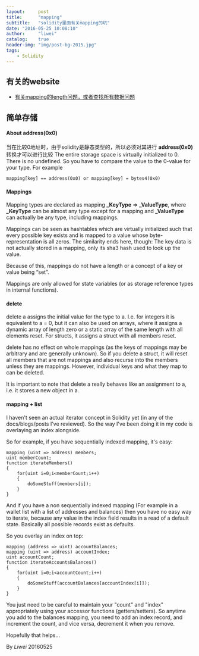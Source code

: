 ```yaml
---
layout:     post
title:      "mapping"
subtitle:   "solidity里面有关mapping的坑"
date: "2016-05-25 10:08:10"
author:     "liwei"
catalog:    true
header-img: "img/post-bg-2015.jpg"
tags:
    - Solidity
---
```


## 有关的website

- [有关mapping的length问题，或者查找所有数据问题](https://forum.ethereum.org/discussion/1995/iterating-mapping-types)

## 简单存储

#### About address(0x0)
当在比较0地址时，由于solidity是静态类型的，所以必须对其进行 **address(0x0)** 转换才可以进行比较
The entire storage space is virtually initialized to 0. There is no undefined. So you have to compare the value to the 0-value for your type. For example 

```
mapping[key] == address(0x0) or mapping[key] = bytes4(0x0)

```


#### Mappings

Mapping types are declared as mapping **_KeyType** => **_ValueType**, where **_KeyType** can be almost any type except for a mapping and **_ValueType** can actually be any type, including mappings.

Mappings can be seen as hashtables which are virtually initialized such that every possible key exists and is mapped to a value whose byte-representation is all zeros. The similarity ends here, though: The key data is not actually stored in a mapping, only its sha3 hash used to look up the value.

Because of this, mappings do not have a length or a concept of a key or value being “set”.

Mappings are only allowed for state variables (or as storage reference types in internal functions).

#### delete

delete a assigns the initial value for the type to a. I.e. for integers it is equivalent to a = 0, but it can also be used on arrays, where it assigns a dynamic array of length zero or a static array of the same length with all elements reset. For structs, it assigns a struct with all members reset.

delete has no effect on whole mappings (as the keys of mappings may be arbitrary and are generally unknown). So if you delete a struct, it will reset all members that are not mappings and also recurse into the members unless they are mappings. However, individual keys and what they map to can be deleted.

It is important to note that delete a really behaves like an assignment to a, i.e. it stores a new object in a.

#### mapping + list

I haven't seen an actual iterator concept in Solidity yet (in any of the docs/blogs/posts I've reviewed). So the way I've been doing it in my code is overlaying an index alongside.

So for example, if you have sequentially indexed mapping, it's easy:

```
mapping (uint => address) members;
uint memberCount;
function iterateMembers()
{
    for(uint i=0;i<memberCount;i++)
    {
        doSomeStuff(members[i]);
    }
}

```

And if you have a non sequentially indexed mapping (For example in a wallet list with a list of addresses and balances) then you have no easy way to iterate, because any value in the index field results in a read of a default state. Basically all possible records exist as defaults.

So you overlay an index on top:

```
mapping (address => uint) accountBalances;
mapping (uint => address) accountIndex;
uint accountCount;
function iterateAccountsBalances()
{
    for(uint i=0;i<accountCount;i++)
    {
        doSomeStuff(accountBalances[accountIndex[i]]);
    }
}

```

You just need to be careful to maintain your "count" and "index" appropriately using your accessor functions (getters/setters). So anytime you add to the balances mapping, you need to add an index record, and increment the count, and vice versa, decrement it when you remove.

Hopefully that helps...

By *Liwei* 20160525

